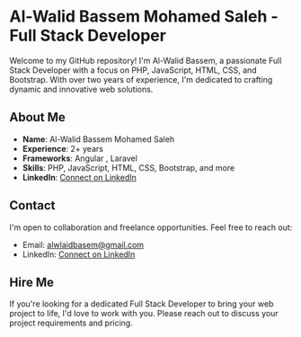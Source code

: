 # Al-Walid Bassem Mohamed Saleh - Full Stack Developer

Welcome to my GitHub repository! I'm Al-Walid Bassem, a passionate Full Stack Developer with a focus on PHP, JavaScript, HTML, CSS, and Bootstrap. With over two years of experience, I'm dedicated to crafting dynamic and innovative web solutions.

## About Me

- **Name**: Al-Walid Bassem Mohamed Saleh
- **Experience**: 2+ years
- **Frameworks**: Angular , Laravel
- **Skills**: PHP, JavaScript, HTML, CSS, Bootstrap, and more
- **LinkedIn**: [Connect on LinkedIn](https://www.linkedin.com/in/WalidTechPro/)
## Contact

I'm open to collaboration and freelance opportunities. Feel free to reach out:

- Email: alwlaidbasem@gmail.com
- LinkedIn: [Connect on LinkedIn](https://www.linkedin.com/in/WalidTechPro/)
## Hire Me
If you're looking for a dedicated Full Stack Developer to bring your web project to life, I'd love to work with you. Please reach out to discuss your project requirements and pricing.
